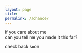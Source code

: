 ```yaml
---
layout: page
title: 
permalink: /achance/
---
```


if you care about me  
can you tell me you made it this far?  

check back soon
